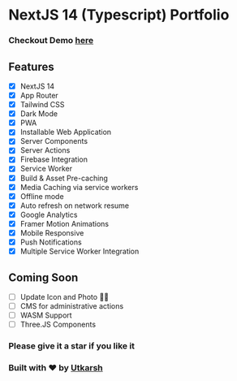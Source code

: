 # NextJS 14 (Typescript) Portfolio

### Checkout Demo [here](https://utkarshrajput.com/)

## Features
- [x] NextJS 14
- [x] App Router
- [x] Tailwind CSS
- [x] Dark Mode
- [x] PWA
- [x] Installable Web Application
- [x] Server Components
- [x] Server Actions
- [x] Firebase Integration
- [x] Service Worker
- [x] Build & Asset Pre-caching
- [x] Media Caching via service workers
- [x] Offline mode
- [x] Auto refresh on network resume
- [x] Google Analytics
- [x] Framer Motion Animations
- [x] Mobile Responsive
- [x] Push Notifications
- [x] Multiple Service Worker Integration

 ## Coming Soon
- [ ] Update Icon and Photo 😵‍💫
- [ ] CMS for administrative actions
- [ ] WASM Support
- [ ] Three.JS Components

### Please give it a star if you like it

### Built with ❤️ by [Utkarsh](https://www.linkedin.com/in/utkarsh-rajput/)
